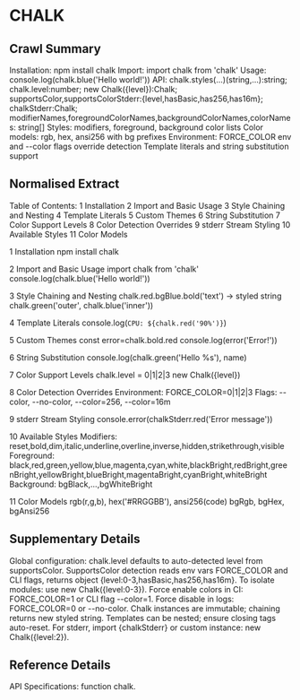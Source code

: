 # CHALK

## Crawl Summary
Installation: npm install chalk
Import: import chalk from 'chalk'
Usage: console.log(chalk.blue('Hello world!'))
API: chalk.styles(...)(string,...):string; chalk.level:number; new Chalk({level}):Chalk; supportsColor,supportsColorStderr:{level,hasBasic,has256,has16m}; chalkStderr:Chalk; modifierNames,foregroundColorNames,backgroundColorNames,colorNames: string[]
Styles: modifiers, foreground, background color lists
Color models: rgb, hex, ansi256 with bg prefixes
Environment: FORCE_COLOR env and --color flags override detection
Template literals and string substitution support

## Normalised Extract
Table of Contents:
1 Installation
2 Import and Basic Usage
3 Style Chaining and Nesting
4 Template Literals
5 Custom Themes
6 String Substitution
7 Color Support Levels
8 Color Detection Overrides
9 stderr Stream Styling
10 Available Styles
11 Color Models

1 Installation
  npm install chalk

2 Import and Basic Usage
  import chalk from 'chalk'
  console.log(chalk.blue('Hello world!'))

3 Style Chaining and Nesting
  chalk.red.bgBlue.bold('text') → styled string
  chalk.green('outer', chalk.blue('inner'))

4 Template Literals
  console.log(`CPU: ${chalk.red('90%')}`)

5 Custom Themes
  const error=chalk.bold.red
  console.log(error('Error!'))

6 String Substitution
  console.log(chalk.green('Hello %s'), name)

7 Color Support Levels
  chalk.level = 0|1|2|3
  new Chalk({level})

8 Color Detection Overrides
  Environment: FORCE_COLOR=0|1|2|3
  Flags: --color, --no-color, --color=256, --color=16m

9 stderr Stream Styling
  console.error(chalkStderr.red('Error message'))

10 Available Styles
  Modifiers: reset,bold,dim,italic,underline,overline,inverse,hidden,strikethrough,visible
  Foreground: black,red,green,yellow,blue,magenta,cyan,white,blackBright,redBright,greenBright,yellowBright,blueBright,magentaBright,cyanBright,whiteBright
  Background: bgBlack,...,bgWhiteBright

11 Color Models
  rgb(r,g,b), hex('#RRGGBB'), ansi256(code)
  bgRgb, bgHex, bgAnsi256

## Supplementary Details
Global configuration: chalk.level defaults to auto-detected level from supportsColor.
SupportsColor detection reads env vars FORCE_COLOR and CLI flags, returns object {level:0-3,hasBasic,has256,has16m}.
To isolate modules: use new Chalk({level:0-3}).
Force enable colors in CI: FORCE_COLOR=1 or CLI flag --color=1.
Force disable in logs: FORCE_COLOR=0 or --no-color.
Chalk instances are immutable; chaining returns new styled string.
Templates can be nested; ensure closing tags auto-reset.
For stderr, import {chalkStderr} or custom instance: new Chalk({level:2}).

## Reference Details
API Specifications:
function chalk.<style>[.<style>...](string text, string... extra): string
Parameters: text:string, extra: string[].
Return: string with ANSI codes.

Property chalk.level: number (0 to 3). Default from supportsColor.level.
Assignment overrides global.

Constructor: new Chalk(options: {level?: number})
Options.level: 0–3. Returns Chalk instance with isolated level and no global side effects.

Property supportsColor: {level:number,hasBasic:boolean,has256:boolean,has16m:boolean}
Property supportsColorStderr: same shape.
Property chalkStderr: Chalk instance using supportsColorStderr.

Constants:
modifierNames: ["reset","bold","dim","italic","underline","overline","inverse","hidden","strikethrough","visible"]
foregroundColorNames: ["black","red","green","yellow","blue","magenta","cyan","white","blackBright","redBright","greenBright","yellowBright","blueBright","magentaBright","cyanBright","whiteBright"]
backgroundColorNames: similar with bg prefix
colorNames: combination of above.

Color Models:
- chalk.rgb(r:number,g:number,b:number)
- chalk.hex(hexString:string)
- chalk.ansi256(code:number)
- bgcolor: bgRgb(r,g,b), bgHex(hexString), bgAnsi256(code)
Return type: Chalk

Examples:
// Basic
import chalk from 'chalk'
console.log(chalk.blue('Info message'))

// Chaining
console.log(chalk.red.bgBlack.bold.underline('Alert'))

// Nesting
console.log(chalk.green('Start', chalk.yellow('mid'), 'end'))

// Template Literal
console.log(`Status: ${chalk.green('OK')}`)

// Custom Instance
import {Chalk} from 'chalk'
const custom= new Chalk({level:2})
console.log(custom.rgb(200,100,50)('Colored text'))

// Force color env
// Linux shell:
// FORCE_COLOR=3 node app.js

// CLI flags:
// node app.js --color=256

Best Practices:
• Use new Chalk in libraries to avoid overriding global chalk.level.
• Always check supportsColor before heavy styling loops.
• Use colorNames arrays to validate dynamic styles.

Troubleshooting:
Command: node script.js
Expected: styled output
If no color, run:
  echo $FORCE_COLOR  # expect 1|2|3
  node script.js --color
If still plain, check supportsColor.level via:
  console.log(chalk.supportsColor)



## Information Dense Extract
chalk.styles(...)(string,...):string  chalk.level:number(0-3)  new Chalk({level}):Chalk  supportsColor/sColorStderr:{level,hasBasic,has256,has16m}  chalkStderr:Chalk  modifierNames,foregroundColorNames,backgroundColorNames,colorNames arrays  rgb(r,g,b),hex('#RRGGBB'),ansi256(code),bgRgb,bgHex,bgAnsi256  FORCE_COLOR env0-3 and flags --color[=level],--no-color override  custom themes via const t=chalk.bold.blue; t('msg')  string substitution chalk.green('Hello %s',name)  template literals embed chalk in backticks  use new Chalk in modules  validate dynamic style names via colorNames  troubleshoot via console.log(supportsColor) and env/flags

## Sanitised Extract
Table of Contents:
1 Installation
2 Import and Basic Usage
3 Style Chaining and Nesting
4 Template Literals
5 Custom Themes
6 String Substitution
7 Color Support Levels
8 Color Detection Overrides
9 stderr Stream Styling
10 Available Styles
11 Color Models

1 Installation
  npm install chalk

2 Import and Basic Usage
  import chalk from 'chalk'
  console.log(chalk.blue('Hello world!'))

3 Style Chaining and Nesting
  chalk.red.bgBlue.bold('text')  styled string
  chalk.green('outer', chalk.blue('inner'))

4 Template Literals
  console.log('CPU: ${chalk.red('90%')}')

5 Custom Themes
  const error=chalk.bold.red
  console.log(error('Error!'))

6 String Substitution
  console.log(chalk.green('Hello %s'), name)

7 Color Support Levels
  chalk.level = 0|1|2|3
  new Chalk({level})

8 Color Detection Overrides
  Environment: FORCE_COLOR=0|1|2|3
  Flags: --color, --no-color, --color=256, --color=16m

9 stderr Stream Styling
  console.error(chalkStderr.red('Error message'))

10 Available Styles
  Modifiers: reset,bold,dim,italic,underline,overline,inverse,hidden,strikethrough,visible
  Foreground: black,red,green,yellow,blue,magenta,cyan,white,blackBright,redBright,greenBright,yellowBright,blueBright,magentaBright,cyanBright,whiteBright
  Background: bgBlack,...,bgWhiteBright

11 Color Models
  rgb(r,g,b), hex('#RRGGBB'), ansi256(code)
  bgRgb, bgHex, bgAnsi256

## Original Source
Chalk
https://github.com/chalk/chalk#readme

## Digest of CHALK

# Chalk

## Install

npm install chalk

## Usage

import chalk from 'chalk';
console.log(chalk.blue('Hello world!'));

## API

### chalk.<style>[.<style>...](string, [string...]) → string
Chain styles and call as method with string arguments. Multiple args are space-separated. Later styles override earlier on conflict.

### chalk.level: number
Global color support level (0 – no color, 1 – basic, 2 – 256, 3 – truecolor).

### new Chalk(options: {level?:number}) → Chalk
Create isolated instance. Options.level: 0–3.

### supportsColor: object
Properties: level:number, hasBasic:boolean, has256:boolean, has16m:boolean.

### chalkStderr: Chalk
Instance for stderr with supportsColorStderr.

### supportsColorStderr: object
Same shape as supportsColor for stderr stream.

### modifierNames: string[]
List of modifier identifiers.

### foregroundColorNames: string[]
List of foreground color identifiers.

### backgroundColorNames: string[]
List of background color identifiers.

### colorNames: string[]
Union of foreground and background names.

## Styles

Modifiers: reset, bold, dim, italic, underline, overline, inverse, hidden, strikethrough, visible

Foreground colors: black, red, green, yellow, blue, magenta, cyan, white, blackBright, redBright, greenBright, yellowBright, blueBright, magentaBright, cyanBright, whiteBright

Background colors: bgBlack, bgRed, bgGreen, bgYellow, bgBlue, bgMagenta, bgCyan, bgWhite, bgBlackBright, bgRedBright, bgGreenBright, bgYellowBright, bgBlueBright, bgMagentaBright, bgCyanBright, bgWhiteBright

## Color Models

rgb(r:number,g:number,b:number), hex(color:string), ansi256(code:number)
Background prefix: bgRgb, bgHex, bgAnsi256

## Environment Overrides

FORCE_COLOR=0|1|2|3 to disable/enable levels. Flags: --color, --no-color, --color=256, --color=16m

## Template Literals

Use inside backticks: `Value: ${chalk.yellow('text')}`

## Custom Themes

const error=chalk.bold.red; console.log(error('Error!'));

## String Substitution

console.log(chalk.green('Hello %s'), name);


## Attribution
- Source: Chalk
- URL: https://github.com/chalk/chalk#readme
- License: MIT License
- Crawl Date: 2025-05-05T20:46:55.361Z
- Data Size: 644569 bytes
- Links Found: 5226

## Retrieved
2025-05-05
